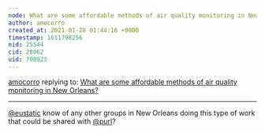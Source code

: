 ```yaml
---
node: What are some affordable methods of air quality monitoring in New Orleans?
author: amocorro
created_at: 2021-01-28 01:44:16 +0000
timestamp: 1611798256
nid: 25544
cid: 28062
uid: 700923
---
```




[amocorro](../profile/amocorro) replying to: [What are some affordable methods of air quality monitoring in New Orleans?](../notes/purl/01-26-2021/what-are-some-affordable-methods-of-air-quality-monitoring-in-new-orleans)

----
[@eustatic](/profile/eustatic) know of any other groups in New Orleans doing this type of work that could be shared with [@purl](/profile/purl)? 